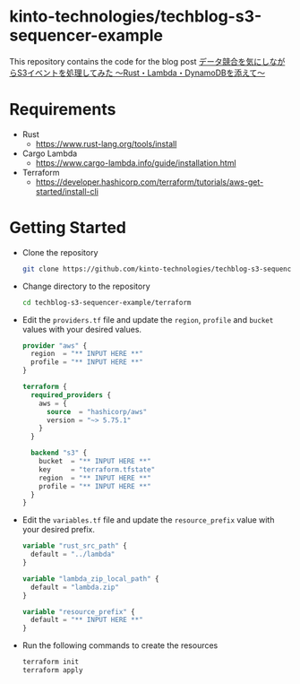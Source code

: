# kinto-technologies/techblog-s3-sequencer-example

This repository contains the code for the blog post [データ競合を気にしながらS3イベントを処理してみた 〜Rust・Lambda・DynamoDBを添えて〜](https://blog.kinto-technologies.com/posts/2024-12-02-%E3%83%87%E3%83%BC%E3%82%BF%E7%AB%B6%E5%90%88%E3%82%92%E6%B0%97%E3%81%AB%E3%81%97%E3%81%AA%E3%81%8C%E3%82%89S3%E3%82%A4%E3%83%99%E3%83%B3%E3%83%88%E3%82%92%E5%87%A6%E7%90%86%E3%81%97%E3%81%A6%E3%81%BF%E3%81%9F/)

# Requirements
  - Rust
    - https://www.rust-lang.org/tools/install
  - Cargo Lambda
    - https://www.cargo-lambda.info/guide/installation.html
  - Terraform
    - https://developer.hashicorp.com/terraform/tutorials/aws-get-started/install-cli

# Getting Started

- Clone the repository
  ```bash
  git clone https://github.com/kinto-technologies/techblog-s3-sequencer-example.git
  ```
- Change directory to the repository
  ```bash
  cd techblog-s3-sequencer-example/terraform
  ```

- Edit the `providers.tf` file and update the `region`, `profile` and `bucket` values with your desired values.
  ```terraform
  provider "aws" {
    region  = "** INPUT HERE **"
    profile = "** INPUT HERE **"
  }

  terraform {
    required_providers {
      aws = {
        source  = "hashicorp/aws"
        version = "~> 5.75.1"
      }
    }

    backend "s3" {
      bucket  = "** INPUT HERE **"
      key     = "terraform.tfstate"
      region  = "** INPUT HERE **"
      profile = "** INPUT HERE **"
    }
  }
  ```
- Edit the `variables.tf` file and update the `resource_prefix` value with your desired prefix.
  ```terraform
  variable "rust_src_path" {
    default = "../lambda"
  }

  variable "lambda_zip_local_path" {
    default = "lambda.zip"
  }

  variable "resource_prefix" {
    default = "** INPUT HERE **"
  }
  ```
- Run the following commands to create the resources
  ```bash
  terraform init
  terraform apply
  ```
